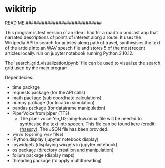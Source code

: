 # wikitrip

READ ME
############################

This program is test version of an idea I had for a roadtrip podcast app that narrated descriptions of points of interest along a route. 
It uses the Wikipedia API to search for articles along path of travel, synthesises the text of the article into an WAV speech file and stores 
5 of the most recent articles locally. run on jupyter notebook running Python 3.10.12.

The 'search_grid_visualization.ipynb' file can be used to visualize the search grid used by the main program.

Dependecies:
- time package
- requests package (for the API calls)
- math package (sub coordinate calculations)
- numpy package (for location simulation)
- pandas package (for dataframe manipulation)
- PiperVoice from piper (TTS)
	- The piper voice 'en_US-amy-low.onnx' file will be needed to synthesise the text into speech. This file can be found [here](https://github.com/rhasspy/piper/blob/master/VOICES.md) (credit: [rhasspy](https://github.com/rhasspy/piper)). The JSON file has been provided.
- wave (opening wav files)
- IPython.display (jupyter notebook display)
- ipywidgets (displaying widgets in jupyter notebook)
- os package (directory creatiion and manipulation)
- folium package (display maps)
- threading package (to apply multithreading)
 
